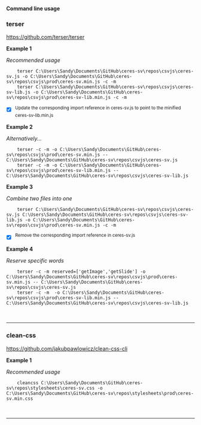 #### Command line usage

### terser

https://github.com/terser/terser

**Example 1**

*Recommended usage*

        terser C:\Users\Sandy\Documents\GitHub\ceres-sv\repos\csvjs\ceres-sv.js -o C:\Users\Sandy\Documents\GitHub\ceres-sv\repos\csvjs\prod\ceres-sv.min.js -c -m
        terser C:\Users\Sandy\Documents\GitHub\ceres-sv\repos\csvjs\ceres-sv-lib.js -o C:\Users\Sandy\Documents\GitHub\ceres-sv\repos\csvjs\prod\ceres-sv-lib.min.js -c -m

- [x] <sup>Update the corresponding import reference in ceres-sv.js to point to the minified ceres-sv-lib.min.js</sup>

**Example 2**

*Alternatively...*

        terser -c -m -o C:\Users\Sandy\Documents\GitHub\ceres-sv\repos\csvjs\prod\ceres-sv.min.js -- C:\Users\Sandy\Documents\GitHub\ceres-sv\repos\csvjs\ceres-sv.js
        terser -c -m -o C:\Users\Sandy\Documents\GitHub\ceres-sv\repos\csvjs\prod\ceres-sv-lib.min.js -- C:\Users\Sandy\Documents\GitHub\ceres-sv\repos\csvjs\ceres-sv-lib.js

**Example 3**

*Combine two files into one*

        terser C:\Users\Sandy\Documents\GitHub\ceres-sv\repos\csvjs\ceres-sv.js C:\Users\Sandy\Documents\GitHub\ceres-sv\repos\csvjs\ceres-sv-lib.js -o C:\Users\Sandy\Documents\GitHub\ceres-sv\repos\csvjs\prod\ceres-sv.min.js -c -m

- [x] <sup>Remove the corresponding import reference in ceres-sv.js</sup>

**Example 4**

*Reserve specific words*

        terser -c -m reserved=['getImage','getSlide'] -o C:\Users\Sandy\Documents\GitHub\ceres-sv\repos\csvjs\prod\ceres-sv.min.js -- C:\Users\Sandy\Documents\GitHub\ceres-sv\repos\csvjs\ceres-sv.js
        terser -c -m  -o C:\Users\Sandy\Documents\GitHub\ceres-sv\repos\csvjs\prod\ceres-sv-lib.min.js -- C:\Users\Sandy\Documents\GitHub\ceres-sv\repos\csvjs\ceres-sv-lib.js

<br>

***



### clean-css

https://github.com/jakubpawlowicz/clean-css-cli

**Example 1**

*Recommended usage*

        cleancss C:\Users\Sandy\Documents\GitHub\ceres-sv\repos\stylesheets\ceres-sv.css -o C:\Users\Sandy\Documents\GitHub\ceres-sv\repos\stylesheets\prod\ceres-sv.min.css

<br>

***        
